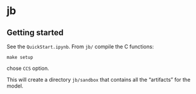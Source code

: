 # jb

## Getting started
See the `QuickStart.ipynb`. From `jb/` compile the C functions:
```
make setup
```
chose `CCS` option.

This will create a directory `jb/sandbox` that contains all the “artifacts” for the model.
